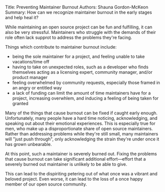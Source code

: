 Title: Preventing Maintainer Burnout
Authors: Shauna Gordon-McKeon
Summary: How can we recognize maintainer burnout in the early stages and help heal it?

While maintaining an open source project can be fun and fulfilling, it can also be very stressful. Maintainers who struggle with the demands of their role often lack supprot to address the problems they're facing.

Things which contribute to maintainer burnout include:

* being the sole maintainer for a project, and feeling unable to take vacations/time off
* having to take on unexpected roles, such as a developer who finds themselves acting as a licensing expert, community manager, and/or product manager
* feeling overwhelmed by community requests, especially those framed in an angry or entitled way
* a lack of funding can limit the amount of time maintainers have for a project, increasing overwhlem, and inducing a feeling of being taken for granted

Many of the things that cause burnout can be fixed if caught early enough. Unfortunately, many people have a hard time noticing, acknowledging, and speaking out about their emotional experiences. This is especially true for men, who make up a disproportionate share of open source maintainers. Rather than addressing problems while they're still small, many maintainers will "just push through", only acknowledging the strain they're under once it has grown unbearable. 

At this point, such a maintainer is severely burned out. Fixing the problems that cause burnout can take significant additional effort—effort that a severely burned out maintainer is unlikely to be able to give. 

This can lead to the dispiriting petering out of what once was a vibrant and beloved project. Even worse, it can lead to the loss of a once happy member of our open source community.